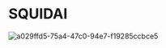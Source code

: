 # SQUIDAI
![a029ffd5-75a4-47c0-94e7-f19285ccbce5](https://github.com/sunny2708/SQUIDAI/assets/84954307/5ff43ea1-8856-4e33-b9ef-7b307ba67616)
